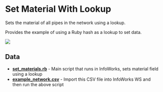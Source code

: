 # Set Material With Lookup

Sets the material of all pipes in the network using a lookup.

Provides the example of using a Ruby hash as a lookup to set data.

<img src="https://raw.githubusercontent.com/modelcreate/infoworks-ruby-scripts/master/imgs/set_materials.gif"/>

## Data

- **[set_materials.rb](https://github.com/modelcreate/infoworks-ruby-scripts/blob/master/scripts/material_lookup/set_materials.rb)** - Main script that runs in InfoWorks, sets material field using a lookup
- **[example_network.csv](https://github.com/modelcreate/infoworks-ruby-scripts/blob/master/scripts/material_lookup/example_network.csv)** - Import this CSV file into InfoWorks WS and then run the above script
